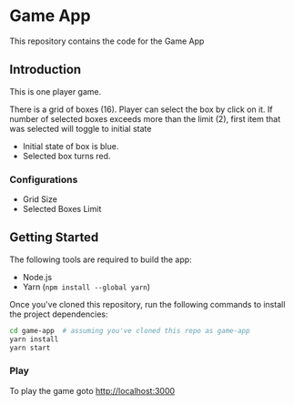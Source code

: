 # Game App

This repository contains the code for the Game App

## Introduction
This is one player game.

There is a grid of boxes (16). Player can select the box by click on it.
If number of selected boxes exceeds more than the limit (2), first item that was selected will toggle to initial state

 - Initial state of box is blue.
 - Selected box turns red.

### Configurations
  - Grid Size
  - Selected Boxes Limit

## Getting Started

The following tools are required to build the app:

- Node.js
- Yarn (`npm install --global yarn`)

Once you've cloned this repository, run the following commands to install the project dependencies:

```bash
cd game-app  # assuming you've cloned this repo as game-app
yarn install
yarn start
```

### Play
To play the game goto [http://localhost:3000](http://localhost:3000)

